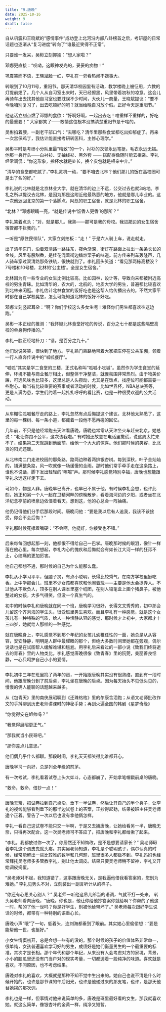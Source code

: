 ```yaml
---
title: "9.唐晚"
date: 2025-10-16
weight: 9
draft: false
---
```


自从巩震和王晓斌的“感情事件”成功登上北河沿内部八卦榜首之后，考研屋的日常话题也逐渐从“复习进度”转向了“谁最近笑得不正常”。

只要谁一发呆，吴彬立刻揶揄：“想人家啦？”

邓娜更直接：“哎呦，这眼神发光的，妥妥的痴物！”

巩震笑而不语，王晓斌脸一红，李礼在一旁看热闹不嫌事大。

转眼到了10月11号，重阳节。那天清华校园里有活动，教学楼晚上被征用，六教的灯提前熄了。几个人从自习室出来时，天已经擦黑，风里带着初秋的凉意。这会儿再骑车出去找其他自习室也要耽误不少时间，大伙儿一商量，王晓斌提议：“要不今晚咱别复习了，出去吃顿好的吧？就当给晚自习放个假。正好今天是重阳节。”

他这话立刻点燃了邓娜的食欲：“好啊好啊，一起出去吃！啥重样不重样的，好吃的最重要！” 大家都笑了——敢情这位根本没搞清楚重阳节是干啥的。

吴彬掐着腰，一副老干部口气：“去哪吃？清华里那些食堂都吃出抑郁症了。再来一次宫保鸡丁，我估计能直接考研转医科，主修心理学。”

吴彬平时是考研小分队里最“精致”的一个，衬衫的衣领永远笔挺，毛衣永远无褶。他那一身行头——白衬衫、无袖线衫、黑外套 —— 搭配得像随时能去相亲。李礼经常调侃：“你这形象，拎杯水就是处长，换个皮包就是相亲中介。”

“清华的食堂都吃腻了，”李礼灵机一动，“要不咱去北林？他们那儿的饭在高校圈可是出了名的好。”

李礼说的北林就是北京林业大学，就在清华的边上不远，公交过去也就3站地。李礼之所以提议去北林，是因为那是这附近他最熟悉的地方，他就是哪儿毕业的。这一次他返回北京的第一个落脚点，阿彪的职工宿舍，就是北林的职工宿舍。

“北林？”邓娜眼睛一亮，“就是传说中‘饭香人更香’的那所？”

李礼笑着点头：“对，就是那儿。我熟——那可是我的母校。我进那边的女生宿舍宿管都不拦我的。”

一听是“原住民带队”，大家立刻拍板：“走！” 于是六人骑上车，说走就走。

出了清华东门，沿着双清路一路往东，夜色渐深，街灯在路面上拉出一条条长长的金线。风里有股甜香，是桂花混着街边糖炒栗子的味道。前方传来列车轰隆声，几人骑车穿过双清路那条铁轨，很快就到了。李礼回头笑道：“看见那两栋高楼没？7号楼和10号楼，北林的‘公主楼’。全是女生宿舍。”

北林因为有一些专业的女生比例比较高，比如园林，设计等，导致向来都被附近高校的男生青睐。比如清华的，农大的，北航的，地质大学的男生，普遍都比较喜欢到北林来闲逛。李礼估计北林食堂的饭好吃也是这帮人给传播出去的。不然大家平时都在自己学校晃悠，怎么可能知道北林的饭好不好吃。

邓娜立刻竖起耳朵：“啊？你们学校这么多女生呢！难怪你们男生都喜欢往这边跑。”

吴彬一本正经的推测：“我怀疑北林食堂好吃的传说，百分之七十都是这些隔壁高校的单身狗传播的。”

李礼一脸正经地补刀：“错，是百分之九十。”

他们说说笑笑，很快到了地方。李礼熟门熟路地带着大家把车停在公共车棚，领着一行人直奔传说中的“呱呱餐厅”。

“呱呱”其实是学二食堂的三楼，正式名称叫“呱呱小吃城”。虽然作为学生食堂的延伸，环境不能与商业餐厅相比，但整体干净整洁，就餐氛围非常热烈。由于物美价廉，可选风味也比较多，这里总是人头攒动，尤其是在饭点，找座位可能都需要一些耐心。每当有比较重要的赛事或者活动的时候，比如世界杯，NBA总决赛等，更是人满为患，学生们约着一起扎扎呼呼的看比赛，也是一种很受欢迎的公共活动。

---

从车棚往呱呱餐厅走的路上，李礼忽然有点后悔提这个建议。北林他太熟悉了，这里的每一棵树、每一条小道，都藏着一段他不愿再碰的回忆。

几年前，不只是他经常跑去天津看唐晚，唐晚也常常从天津坐火车赶来北京。她总说：“老让你跑不公平，这次该我啦。” 有时她还故意在电话里撒谎，说这周太忙来不了，结果第二天就跳到他面前，给他一个大大的惊喜。他们那时候的笑容，比北京的阳光还暖。

从北林南二门走进校园的那条路，路两边种着两排银杏树。每到深秋，叶子金灿灿的，铺满整条路，风一吹就像一场缓慢的金雨。那时他们常手牵手走在这条路上，谁也不说话，脚下发出轻轻的“嚓嚓”声。那时候李礼感觉特别幸福，唐晚也想能跟李礼永远这样走下去。

可如今，物是人非。唐晚早已离开，也早已不属于他。有时候李礼会想，也许此刻，她正和另一个人一起在卫精河畔的傍晚散步，看着海河边的夕阳，或者坐在北洋纪念亭前的喷泉边依偎着看天。想到这，他的心总会一阵抽痛。

他仍记得他们分手后那段时间。唐晚问他：“要是我以后有人追我，我该不该接受，你会不会后悔？”

李礼那时候死撑着嘴硬：“不会啊，他挺好，你接受也不错。”

---

后来每每回想起那一刻，他都恨不得给自己一巴掌。唐晚那时候的眼泪，像针一样落在他心里。每次想起，李礼内心的愧疚和后悔就会有如长江大河一样的狂泻不止，心绞痛的更加厉害。

他自己都想不通，那时候的自己为什么能那么蠢。

李礼从小学习平平，但脑子灵，有点小聪明，长得比较秀气，在南方学校里挺吃香。上中学那会儿，班里不少女孩都喜欢和他闹着玩——主要是他太会捉弄人。不过他从不欺负人，顶多在别人课本里塞个纸团，在别人铅笔盒上画个猪鼻子。被他整过的女孩，大多气得笑，但没一个真生气的。

初中的时候李礼和唐晚就在同一个班，唐晚学习很好，长得文文秀秀的，初中那会儿留这个齐刘海的学生头，很受班里男生喜欢。而且李礼有一种感觉，就是这个女孩儿有一种特殊的气质，给人一种恬静从容的感觉，那时候才上初中，大家都才十三四岁，她就给人那样的一种感觉。

就在唐晚身上，李礼感觉不到那个年纪的女孩儿幼稚任性的一面，她总是从从容容，安安静静，明明是人群中最耀眼的那个，但绝大多数时间里她都在旁观，偶尔说话也是在试图帮人缓解难堪和尴尬。用李礼后来看过的一部小说《致我们终将逝去的青春》里的人物类比，李礼感觉唐晚很像《致青春》里的阮莞，美丽善良恬静，一心只呵护自己小小的爱情。

---

李礼初中三年在班里捣了两年的蛋，一开始跟唐晚其实没有很熟络，直到有一段时间，他跟唐晚分到了前后桌，李礼坐在唐晚的后桌。因为每天抬头不见低头见的，慢慢的俩人能聊的话题越来越多。

从《包青天》里的南侠展昭聊到《还珠格格》里的尔康含泪跑；从语文老师批改作文的手抖聊到历史老师讲课时的神秘手势；再到火遍全国的韩剧《星梦奇缘》

“你觉得安在旭帅吗？”

“我觉得展昭更正气。”

“那我就当小民哥吧。”

“那你差点儿意思。”

他们俩几乎什么都聊。那段时间，李礼天天都笑得比谁都开心。

唐晚学习一向好，总是列全年级的前茅。

有一次考试，李礼看着试卷上头大如斗，心态都崩了，开始拿笔帽戳前桌的唐晚。

“救命，救命，借抄一点！”

---

唐晚无奈，把试卷拉到自己桌沿，垂下一半试卷，然后让开自己的半个身子，让李礼的视线能够看到垂下的那半边试卷上的答案，正抄得起劲，结果被班主任吴老师逮个正着。警告了一次以后也没有拿他俩怎样。

李礼一看自己这试卷不能只交一半啊，于是又去捅唐晚，让她给看另一半，唐晚无奈，只得再次配合。这一次吴老师可不答应了，把唐晚和李礼都给揪了起来。

“李礼，我都放过你一次了，你居然还不知悔改，是不是想要请家长？” 吴老师瞅着李礼这个调皮鬼就头疼。其实吴老师知道，李礼是个聪明孩子，偶尔认真的时候，经常能解出一些比较难的数学和几何题，班里很多人都做不到。李礼妈妈也经常拜托吴老师多多管教李礼，别让他太调皮。结果只要吴老师稍不留神，李礼又开始调皮捣蛋。

“吴老师对不起，我知道错了，这事跟唐晚无关，是我逼他借我看答案的，您别为难她。” 李礼见势头不对，立刻装出一副言听计从的样子。

“你还有心思关心别人？” 吴老师一听他这吊儿郎当的语调，气就不打一处来。 转头吴老师看向唐晚，“唐晚，你也是，他让你给他抄答案你就给啊？你帮的了他这一时，帮的了他一世吗？你是好学生，别被他给带坏了。” 吴老师每次跟好学生说话的时候，都带有一种特别的语重心长。

唐晚小声“哦”了一句，低着头，连刘海都垂到了眼前。其实她心里偷偷想：“要是能帮他一世，也挺好。”

小女生情窦初开，总是会想一些有的没的。那个时候的孩子的价值体系非常单一，很单纯，女孩普遍喜欢学习好的男生，成绩好是她们衡量男生的一个最重要的标准，其次才是长相。那个年代和那个年纪，从来没有人会考虑对方的家境，背景，小小的脑瓜里还没有门当户对的现实考量，一切都透着一股纯净的味道。喜欢就是喜欢，不问原因，也不考虑结果。

唐晚对李礼的喜欢，大概就是那种不知不觉中生出来的。她自己也说不清是什么时候开始的。也许是那节课的午后阳光，也许是他递过来的那支笔，也许，是那天他替她挨的那次训。

李礼也是一样，但事情对他来说简单的多，唐晚是班里最好看的女生，那我就喜欢她。就这么简单，像银杏叶的金黄一样，纯净又短暂。
